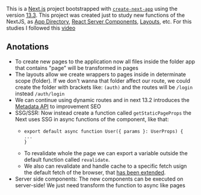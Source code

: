 This is a [Next.js](https://nextjs.org/) project bootstrapped with [`create-next-app`](https://github.com/vercel/next.js/tree/canary/packages/create-next-app) using the version [13.3](https://nextjs.org/blog/next-13-3). This project was created just to study new functions of the NextJS, as [App Directory](https://nextjs.org/blog/next-13#new-app-directory-beta), [React Server Components](https://nextjs.org/blog/next-13#server-components), [Layouts](https://nextjs.org/blog/next-13#layouts), etc.
For this studies I followed this [video](https://www.youtube.com/watch?v=0zl72thBKzo&ab_channel=Rocketseat)

## Anotations
- To create new pages to the application now all files inside the folder app that contains "page" will be transformed in pages
- The layouts allow we create wrappers to pages inside in determinate scope (folder). If we don't wanna that folder affect our route, we could create the folder with brackets like: `(auth)` and the routes will be `/login` instead `/auth/login`
- We can continue using dynamic routes and in next 13.2 introduces the [Metadata API](https://nextjs.org/blog/next-13-2#built-in-seo-support-with-new-metadata-api) to improvement SEO
- SSG/SSR: Now instead create a function called `getStaticPageProps` the Next uses SSG in async functions of the component, like that:
  - ```
    export default async function User({ params }: UserProps) {
    ...
    }
    ```
  - To revalidate whole the page we can export a variable outside the default function called `revalidate`.
  - We also can revalidate and handle cache to a specific fetch usign the default fetch of the browser, that [has been extended](https://nextjs.org/blog/next-13#data-fetching).
- Server side components: The new components can be executed on server-side! We just need transform the function to async like pages